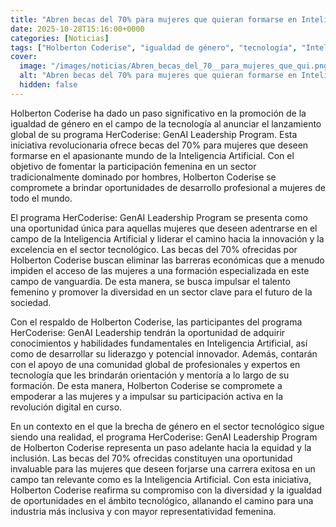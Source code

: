 ```yaml
---
title: "Abren becas del 70% para mujeres que quieran formarse en Inteligencia Artificial"
date: 2025-10-28T15:16:00+0000
categories: [Noticias]
tags: ["Holberton Coderise", "igualdad de género", "tecnología", "Inteligencia Artificial", "becas", "liderazgo", "diversidad."]
cover:
  image: "/images/noticias/Abren_becas_del_70__para_mujeres_que_qui.png"
  alt: "Abren becas del 70% para mujeres que quieran formarse en Inteligencia Artificial"
  hidden: false
---
```


Holberton Coderise ha dado un paso significativo en la promoción de la igualdad de género en el campo de la tecnología al anunciar el lanzamiento global de su programa HerCoderise: GenAI Leadership Program. Esta iniciativa revolucionaria ofrece becas del 70% para mujeres que deseen formarse en el apasionante mundo de la Inteligencia Artificial. Con el objetivo de fomentar la participación femenina en un sector tradicionalmente dominado por hombres, Holberton Coderise se compromete a brindar oportunidades de desarrollo profesional a mujeres de todo el mundo.

El programa HerCoderise: GenAI Leadership Program se presenta como una oportunidad única para aquellas mujeres que deseen adentrarse en el campo de la Inteligencia Artificial y liderar el camino hacia la innovación y la excelencia en el sector tecnológico. Las becas del 70% ofrecidas por Holberton Coderise buscan eliminar las barreras económicas que a menudo impiden el acceso de las mujeres a una formación especializada en este campo de vanguardia. De esta manera, se busca impulsar el talento femenino y promover la diversidad en un sector clave para el futuro de la sociedad.

Con el respaldo de Holberton Coderise, las participantes del programa HerCoderise: GenAI Leadership tendrán la oportunidad de adquirir conocimientos y habilidades fundamentales en Inteligencia Artificial, así como de desarrollar su liderazgo y potencial innovador. Además, contarán con el apoyo de una comunidad global de profesionales y expertos en tecnología que les brindarán orientación y mentoría a lo largo de su formación. De esta manera, Holberton Coderise se compromete a empoderar a las mujeres y a impulsar su participación activa en la revolución digital en curso.

En un contexto en el que la brecha de género en el sector tecnológico sigue siendo una realidad, el programa HerCoderise: GenAI Leadership Program de Holberton Coderise representa un paso adelante hacia la equidad y la inclusión. Las becas del 70% ofrecidas constituyen una oportunidad invaluable para las mujeres que deseen forjarse una carrera exitosa en un campo tan relevante como es la Inteligencia Artificial. Con esta iniciativa, Holberton Coderise reafirma su compromiso con la diversidad y la igualdad de oportunidades en el ámbito tecnológico, allanando el camino para una industria más inclusiva y con mayor representatividad femenina.
